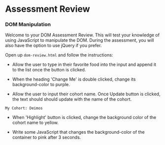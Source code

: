 # Assessment Review
### DOM Manipulation

Welcome to your DOM Assessment Review. This will test your knowledge of using
 JavaScript to manipulate the DOM. During the assessment, you will also have 
 the option to use jQuery if you prefer. 
 
 Open up `dom-review.html` and follow the instructions:
 
 - Allow the user to type in their favorite food into the input and append it
  to the list once the button is clicked.
 
 - When the heading 'Change Me' is double clicked, change its 
 background-color to purple.
 
- Allow the user to input their cohort name. Once Update button is clicked, 
the text should should update with the name of the cohort.

```$xslt
My Cohort: Deimos
```

- When 'Highlight' button is clicked, change the background color of the 
cohort name to yellow.

- Write some JavaScript that changes the background-color of the container to
 pink after 3 seconds.